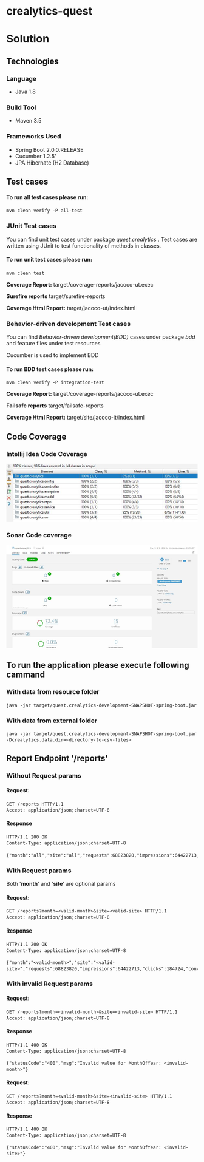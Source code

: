 # crealytics-quest

# Solution


## Technologies
### Language
*   Java 1.8
### Build Tool
*   Maven 3.5
### Frameworks Used
* Spring Boot 2.0.0.RELEASE
* Cucumber 1.2.5'
* JPA Hibernate (H2 Database)

## Test cases
#### To run all test cases please run:
~~~shell
mvn clean verify -P all-test
~~~

### JUnit Test cases
You can find unit test cases under package *quest.crealytics* .
Test cases are written using JUnit to test functionality of methods in classes.

#### To run unit test cases please run:
~~~shell
mvn clean test
~~~
**Coverage Report:** target/coverage-reports/jacoco-ut.exec

**Surefire reports** target/surefire-reports 

**Coverage Html Report:** target/jacoco-ut/index.html

### Behavior-driven development Test cases
You can find *Behavior-driven development(BDD)* cases under package *bdd* and feature files under test resources

Cucumber is used to implement BDD
#### To run BDD test cases please run:
~~~shell
mvn clean verify -P integration-test
~~~
**Coverage Report:** target/coverage-reports/jacoco-ut.exec

**Failsafe reports** target/failsafe-reports

**Coverage Html Report:** target/site/jacoco-it/index.html

## Code Coverage

### Intellij Idea Code Coverage

[![Coverage screenshot](screenshots/intellij_code_coverage.JPG)](screenshots/TestCoverage.JPG)

### Sonar Code coverage
[![Coverage screenshot](screenshots/sonar_code_coverage.JPG)](screenshots/sonar_code_coverage.JPG)


## To run the application please execute following cammand 


### With data from resource folder 
~~~shell
java -jar target/quest.crealytics-development-SNAPSHOT-spring-boot.jar
~~~

### With data from external folder 
~~~shell
java -jar target/quest.crealytics-development-SNAPSHOT-spring-boot.jar -Dcrealytics.data.dir=<directory-to-csv-files>
~~~

## Report Endpoint '/reports'
### Without Request params

#### Request:
```http
GET /reports HTTP/1.1
Accept: application/json;charset=UTF-8
```

#### Response
```http
HTTP/1.1 200 OK
Content-Type: application/json;charset=UTF-8

{"month":"all","site":"all","requests":68823820,"impressions":64422713,"clicks":184724,"conversions":39477,"revenue":128351.91,"CTR":0.29,"CR":0.06,"fill_rate":93.61,"eCPM":1.99}
```
### With Request params

Both '**month**' and '**site**' are optional params

#### Request:
```http
GET /reports?month=<valid-month>&site=<valid-site> HTTP/1.1
Accept: application/json;charset=UTF-8
```

#### Response
```http
HTTP/1.1 200 OK
Content-Type: application/json;charset=UTF-8

{"month":"<valid-month>","site":"<valid-site>","requests":68823820,"impressions":64422713,"clicks":184724,"conversions":39477,"revenue":128351.91,"CTR":0.29,"CR":0.06,"fill_rate":93.61,"eCPM":1.99}
```

### With invalid Request params

#### Request:
```http
GET /reports?month=<invalid-month>&site=<invalid-site> HTTP/1.1
Accept: application/json;charset=UTF-8
```
#### Response
```http
HTTP/1.1 400 OK
Content-Type: application/json;charset=UTF-8

{"statusCode":"400","msg":"Invalid value for MonthOfYear: <invalid-month>"}
```
#### Request:
```http
GET /reports?month=<valid-month>&site=<invalid-site> HTTP/1.1
Accept: application/json;charset=UTF-8
```
#### Response
```http
HTTP/1.1 400 OK
Content-Type: application/json;charset=UTF-8

{"statusCode":"400","msg":"Invalid value for MonthOfYear: <invalid-site>"}
```
